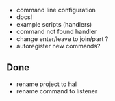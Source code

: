 * command line configuration
* docs!
* example scripts (handlers)
* command not found handler
* change enter/leave to join/part ?
* autoregister new commands?

## Done
* rename project to hal
* rename command to listener
